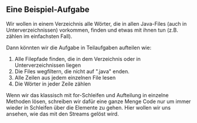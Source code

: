 ## Eine Beispiel-Aufgabe

Wir wollen in einem Verzeichnis alle Wörter, die in allen Java-Files (auch in Unterverzeichnissen) vorkommen, finden 
und etwas mit ihnen tun (z.B. zählen im einfachsten Fall).
  

Dann könnten wir die Aufgabe in Teilaufgaben aufteilen wie:

1. Alle Filepfade finden, die in dem Verzeichnis oder in Unterverzeichnissen liegen
2. Die Files wegfiltern, die nicht auf ".java" enden.
3. Alle Zeilen aus jedem einzelnen File lesen     
4. Die Wörter in jeder Zeile zählen     

Wenn wir das klassisch mit for-Schleifen und Aufteilung in einzelne Methoden lösen, schreiben wir dafür eine ganze Menge 
Code nur um immer wieder in Schleifen über die Elemente zu gehen.
Hier wollen wir uns ansehen, wie das mit den Streams gelöst wird.  



